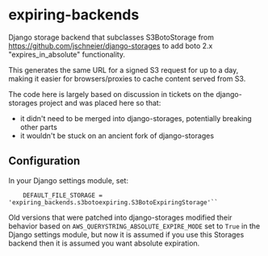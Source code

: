 # expiring-backends

Django storage backend that subclasses S3BotoStorage from https://github.com/jschneier/django-storages to add boto 2.x "expires_in_absolute" functionality.

This generates the same URL for a signed S3 request for up to a day, making it easier for browsers/proxies to cache content served from S3.
 
The code here is largely based on discussion in tickets on the django-storages project and was placed here so that:
 
* it didn't need to be merged into django-storages, potentially breaking other parts
* it wouldn't be stuck on an ancient fork of django-storages

## Configuration

In your Django settings module, set:
 
        DEFAULT_FILE_STORAGE = 'expiring_backends.s3botoexpiring.S3BotoExpiringStorage'``

Old versions that were patched into django-storages modified their behavior based on ``AWS_QUERYSTRING_ABSOLUTE_EXPIRE_MODE`` set to ``True`` in the Django settings module, but now it is assumed if you use this Storages backend then it is assumed you want absolute expiration.

